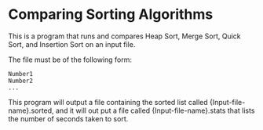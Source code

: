 Comparing Sorting Algorithms
============================

This is a program that runs and compares Heap Sort,
Merge Sort, Quick Sort, and Insertion Sort on an input
file.

The file must be of the following form:

```
Number1
Number2
...
```

This program will output a file containing the sorted list
called {Input-file-name}.sorted, and it will out put a 
file called {Input-file-name}.stats that lists the 
number of seconds taken to sort.
